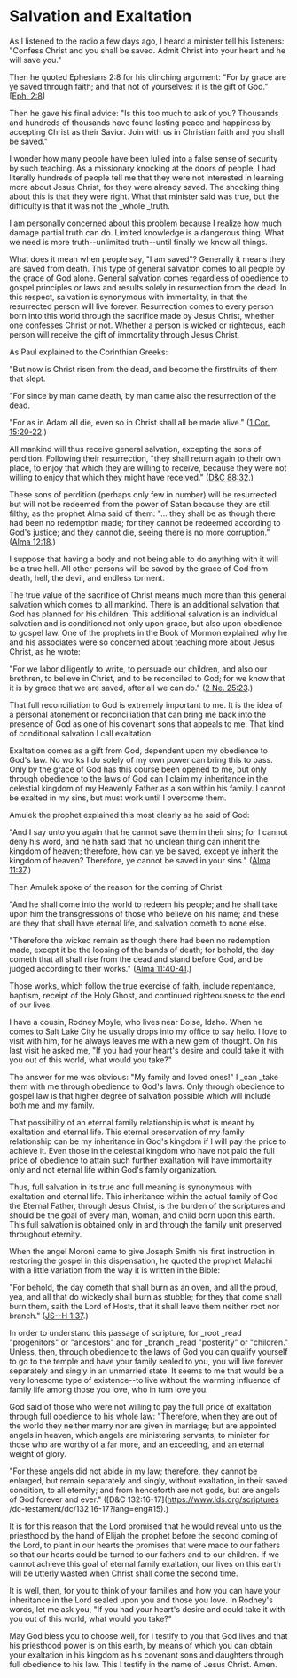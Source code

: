 # Salvation and Exaltation

As I listened to the radio a few days ago, I heard a minister tell his
listeners: "Confess Christ and you shall be saved. Admit Christ into your
heart and he will save you."

Then he quoted Ephesians 2:8 for his clinching argument: "For by grace are ye
saved through faith; and that not of yourselves: it is the gift of God."
[[Eph. 2:8](https://www.lds.org/scriptures/nt/eph/2.8?lang=eng#7)]

Then he gave his final advice: "Is this too much to ask of you? Thousands and
hundreds of thousands have found lasting peace and happiness by accepting
Christ as their Savior. Join with us in Christian faith and you shall be
saved."

I wonder how many people have been lulled into a false sense of security by
such teaching. As a missionary knocking at the doors of people, I had
literally hundreds of people tell me that they were not interested in learning
more about Jesus Christ, for they were already saved. The shocking thing about
this is that they were right. What that minister said was true, but the
difficulty is that it was not the _whole _truth.

I am personally concerned about this problem because I realize how much damage
partial truth can do. Limited knowledge is a dangerous thing. What we need is
more truth--unlimited truth--until finally we know all things.

What does it mean when people say, "I am saved"? Generally it means they are
saved from death. This type of general salvation comes to all people by the
grace of God alone. General salvation comes regardless of obedience to gospel
principles or laws and results solely in resurrection from the dead. In this
respect, salvation is synonymous with immortality, in that the resurrected
person will live forever. Resurrection comes to every person born into this
world through the sacrifice made by Jesus Christ, whether one confesses Christ
or not. Whether a person is wicked or righteous, each person will receive the
gift of immortality through Jesus Christ.

As Paul explained to the Corinthian Greeks:

"But now is Christ risen from the dead, and become the firstfruits of them
that slept.

"For since by man came death, by man came also the resurrection of the dead.

"For as in Adam all die, even so in Christ shall all be made alive." ([1 Cor.
15:20-22](https://www.lds.org/scriptures/nt/1-cor/15.20-22?lang=eng#19).)

All mankind will thus receive general salvation, excepting the sons of
perdition. Following their resurrection, "they shall return again to their own
place, to enjoy that which they are willing to receive, because they were not
willing to enjoy that which they might have received." ([D&amp;C
88:32](https://www.lds.org/scriptures/dc-testament/dc/88.32?lang=eng#31).)

These sons of perdition (perhaps only few in number) will be resurrected but
will not be redeemed from the power of Satan because they are still filthy; as
the prophet Alma said of them: "... they shall be as though there had been no
redemption made; for they cannot be redeemed according to God's justice; and
they cannot die, seeing there is no more corruption." ([Alma
12:18](https://www.lds.org/scriptures/bofm/alma/12.18?lang=eng#17).)

I suppose that having a body and not being able to do anything with it will be
a true hell. All other persons will be saved by the grace of God from death,
hell, the devil, and endless torment.

The true value of the sacrifice of Christ means much more than this general
salvation which comes to all mankind. There is an additional salvation that
God has planned for his children. This additional salvation is an individual
salvation and is conditioned not only upon grace, but also upon obedience to
gospel law. One of the prophets in the Book of Mormon explained why he and his
associates were so concerned about teaching more about Jesus Christ, as he
wrote:

"For we labor diligently to write, to persuade our children, and also our
brethren, to believe in Christ, and to be reconciled to God; for we know that
it is by grace that we are saved, after all we can do." ([2 Ne.
25:23](https://www.lds.org/scriptures/bofm/2-ne/25.23?lang=eng#22).)

That full reconciliation to God is extremely important to me. It is the idea
of a personal atonement or reconciliation that can bring me back into the
presence of God as one of his covenant sons that appeals to me. That kind of
conditional salvation I call exaltation.

Exaltation comes as a gift from God, dependent upon my obedience to God's law.
No works I do solely of my own power can bring this to pass. Only by the grace
of God has this course been opened to me, but only through obedience to the
laws of God can I claim my inheritance in the celestial kingdom of my Heavenly
Father as a son within his family. I cannot be exalted in my sins, but must
work until I overcome them.

Amulek the prophet explained this most clearly as he said of God:

"And I say unto you again that he cannot save them in their sins; for I cannot
deny his word, and he hath said that no unclean thing can inherit the kingdom
of heaven; therefore, how can ye be saved, except ye inherit the kingdom of
heaven? Therefore, ye cannot be saved in your sins." ([Alma
11:37](https://www.lds.org/scriptures/bofm/alma/11.37?lang=eng#36).)

Then Amulek spoke of the reason for the coming of Christ:

"And he shall come into the world to redeem his people; and he shall take upon
him the transgressions of those who believe on his name; and these are they
that shall have eternal life, and salvation cometh to none else.

"Therefore the wicked remain as though there had been no redemption made,
except it be the loosing of the bands of death; for behold, the day cometh
that all shall rise from the dead and stand before God, and be judged
according to their works." ([Alma
11:40-41](https://www.lds.org/scriptures/bofm/alma/11.40-41?lang=eng#39).)

Those works, which follow the true exercise of faith, include repentance,
baptism, receipt of the Holy Ghost, and continued righteousness to the end of
our lives.

I have a cousin, Rodney Moyle, who lives near Boise, Idaho. When he comes to
Salt Lake City he usually drops into my office to say hello. I love to visit
with him, for he always leaves me with a new gem of thought. On his last visit
he asked me, "If you had your heart's desire and could take it with you out of
this world, what would you take?"

The answer for me was obvious: "My family and loved ones!" I _can _take them
with me through obedience to God's laws. Only through obedience to gospel law
is that higher degree of salvation possible which will include both me and my
family.

That possibility of an eternal family relationship is what is meant by
exaltation and eternal life. This eternal preservation of my family
relationship can be my inheritance in God's kingdom if I will pay the price to
achieve it. Even those in the celestial kingdom who have not paid the full
price of obedience to attain such further exaltation will have immortality
only and not eternal life within God's family organization.

Thus, full salvation in its true and full meaning is synonymous with
exaltation and eternal life. This inheritance within the actual family of God
the Eternal Father, through Jesus Christ, is the burden of the scriptures and
should be the goal of every man, woman, and child born upon this earth. This
full salvation is obtained only in and through the family unit preserved
throughout eternity.

When the angel Moroni came to give Joseph Smith his first instruction in
restoring the gospel in this dispensation, he quoted the prophet Malachi with
a little variation from the way it is written in the Bible:

"For behold, the day cometh that shall burn as an oven, and all the proud,
yea, and all that do wickedly shall burn as stubble; for they that come shall
burn them, saith the Lord of Hosts, that it shall leave them neither root nor
branch." ([JS--H
1:37](https://www.lds.org/scriptures/pgp/js-h/1.37?lang=eng#36).)

In order to understand this passage of scripture, for _root _read
"progenitors" or "ancestors" and for _branch _read "posterity" or "children."
Unless, then, through obedience to the laws of God you can qualify yourself to
go to the temple and have your family sealed to you, you will live forever
separately and singly in an unmarried state. It seems to me that would be a
very lonesome type of existence--to live without the warming influence of
family life among those you love, who in turn love you.

God said of those who were not willing to pay the full price of exaltation
through full obedience to his whole law: "Therefore, when they are out of the
world they neither marry nor are given in marriage; but are appointed angels
in heaven, which angels are ministering servants, to minister for those who
are worthy of a far more, and an exceeding, and an eternal weight of glory.

"For these angels did not abide in my law; therefore, they cannot be enlarged,
but remain separately and singly, without exaltation, in their saved
condition, to all eternity; and from henceforth are not gods, but are angels
of God forever and ever." ([D&amp;C 132:16-17](https://www.lds.org/scriptures
/dc-testament/dc/132.16-17?lang=eng#15).)

It is for this reason that the Lord promised that he would reveal unto us the
priesthood by the hand of Elijah the prophet before the second coming of the
Lord, to plant in our hearts the promises that were made to our fathers so
that our hearts could be turned to our fathers and to our children. If we
cannot achieve this goal of eternal family exaltation, our lives on this earth
will be utterly wasted when Christ shall come the second time.

It is well, then, for you to think of your families and how you can have your
inheritance in the Lord sealed upon you and those you love. In Rodney's words,
let me ask you, "If you had your heart's desire and could take it with you out
of this world, what would you take?"

May God bless you to choose well, for I testify to you that God lives and that
his priesthood power is on this earth, by means of which you can obtain your
exaltation in his kingdom as his covenant sons and daughters through full
obedience to his law. This I testify in the name of Jesus Christ. Amen.

